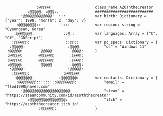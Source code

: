<!-- ## Hi there 👋 -->
```gdscript

              :@@@@@:                   class_name AZOThtheCreator
          :@@@@@: :@@@:.                ##########################
       :@@@@@@@@@@@@@:  :::             var birth: Dictionary = {"year": 1998, "month": 2, "day": 7}
     :@@@@@@@@::         ::::           var region: string = "Gyeongsan, Korea"
    :@@@@@@@:             ::@::         var languages: Array = ["C", "C#", "GDScript"]
   :@@@@@@:                ::@@::       var pc_specs: Dictionary = {
  :@@@@@:                   :@@@@:          "os" = "Windows 11"
 :@@@@@:        @@@@@        :@@@@:     }
 :@@@@@:       @@@@@@@       :@@@@:     
 :@@@@@:       @@@@@@@       :@@@@:     
 :@@@@@:        @@@@@        :@@@@:     
  :@@@@@:                   :@@@@@:     
   :@@@@@@:               :@@@@@@:      
    :@@@@@@@:           :@@@@@@@:       var contacts: Dictionary = {
     :@@@@@@@@:::::::::@@@@@@@@:            "email" = "flod1998@naver.com"
       :@@@@@@@@@@@@@@@@@@@@@:              "steam" = "https://steamcommunity.com/id/azoththecreator"
          :@@@@@@@@@@@@@@@@:                "itch" = "https://azoththecreator.itch.io"
               :@@@@@@:                 }

```
<!--
**azoththecreator/azoththecreator** is a ✨ _special_ ✨ repository because its `README.md` (this file) appears on your GitHub profile.

Here are some ideas to get you started:

- 🔭 I’m currently working on ...
- 🌱 I’m currently learning ...
- 👯 I’m looking to collaborate on ...
- 🤔 I’m looking for help with ...
- 💬 Ask me about ...
- 📫 How to reach me: ...
- 😄 Pronouns: ...
- ⚡ Fun fact: ...
-->
